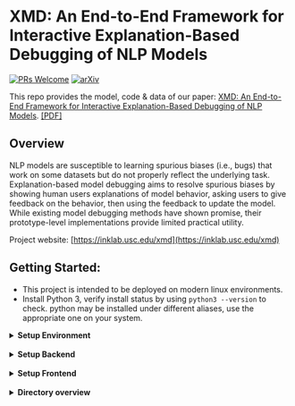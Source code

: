 # XMD: An End-to-End Framework for Interactive Explanation-Based Debugging of NLP Models
[![PRs Welcome](https://img.shields.io/badge/PRs-welcome-green.svg?style=flat-square)](http://makeapullrequest.com)
[![arXiv](https://img.shields.io/badge/arXiv-2210.16978-b31b1b.svg)](https://arxiv.org/abs/2210.16978)

This repo provides the model, code & data of our paper: [XMD: An End-to-End Framework for Interactive Explanation-Based Debugging of NLP Models](https://arxiv.org/abs/2210.16978).
[[PDF]](https://arxiv.org/pdf/2210.16978.pdf)

## Overview

NLP models are susceptible to learning spurious biases (i.e., bugs) that work on some datasets but do not properly reflect the underlying task. Explanation-based model debugging aims to resolve spurious biases by showing human users explanations of model behavior, asking users to give feedback on the behavior, then using the feedback to update the model. While existing model debugging methods have shown promise, their prototype-level implementations provide limited practical utility.

Project website: [https://inklab.usc.edu/xmd](https://inklab.usc.edu/xmd)

## Getting Started:

- This project is intended to be deployed on modern linux environments.
- Install Python 3, verify install status by using `python3 --version` to check. python may be installed under different aliases, use the appropriate one on your system.

<details>
<summary><b>Setup Environment</b></summary>
<p>

1. Create a virtual environment using:
    - anaconda: 
        1. `conda create -n xmd python=3.8`
    - virtualenv:
        1. `python3 -m pip install virtualenv`
        2. `python3 -m venv xmd`

2. Activate your environment:
    - anaconda: `conda activate hilt-demo`
    - virtualenv: `source hilt-demo/bin/activate`
    
5. Install prerequisites:
    - `pip install -r requirements.txt`
    - Note that requirements.txt may contain package version not compatible with your installation. Please adjust accordingly.
</p>
</details>

<br/>

<details>
<summary><b>Setup Backend</b></summary>
<p>

1. Setup PostgreSQL
   1. [Follow postgres's instruction to install postgres 12 on your local system](https://www.postgresql.org/download/)
   2. Make sure postgres is started and enabled by `sudo systemctl start postgresql-12` and `sudo systemctl enable postgresql-12`
   3. Verify postgres status by running `sudo systemctl status postgresql-12`
   4. Create a postgrees user by running `sudo -u postgres createuser hilt-user`
   5. Modify `/var/lib/pgsql/12/data/pg_hba.conf` so that the identification method use md5. [See here in detail](https://stackoverflow.com/questions/50085286/postgresql-fatal-ident-authentication-failed-for-user) You can use any text editor you want. I would recommend `micro` or `nano`. As a backup,`vi` should be installed by default on any modern linux systems.
   6. Open `annotation_backend/create_empty_db.sql`, you will need to execute these sql commands as the postgres user. This can be done by:
       1. `cat annotation_backend/create_empty_db.sql` to print the command to the current console.
       2. `sudo -u postgres psql` to switch to postgres user and enter the postgres environment. If prompt for password, enter one you configured during the setup process. Try 123.
       3. Copy and paste commands in `annotation_backend/create_empty_db.sql` into the command window to execute these sql commands to initialize and configure the database.
       4. Exit postgres environment  by typing `\q`

2. Setup Django   
   1. Use `python3 annotation_backend/manage.py migrate` to setup postgres database for access
   2. Use `python annotation_backend/manage.py createsuperuser` to setup django super user for website login
    
3. Start the backend by using `python annotation_backend/manage.py runserver 0.0.0.0:8000` Note 8000 here is hard coded in, you need to move other services that may be running on 8000 before hand.
4. After verifying that the backend can be access via a web browser and can be accessed normally, it is recommended to use systemd or tmux to start a headless instance to allow server to serve after logout of current instance.
5. It is recommended to use `chmod` and `chown` to set appropriate  permissions for the database and source code files. Note that postgresql db need to be accessed as the postgres user.
    
(Old) Follow Django annotation backend installation instructions [here](annotation_backend/README.md)

</p>
</details>
<br/>
<details>
<summary><b>Setup Frontend</b></summary>
<p>
    
- Follow Vue.js frontend installation instructions [here](frontend/README.md)

</p>
</details>
<br/>

<details>
<summary><b>Directory overview</b></summary>
<p>

- `annotation_backend/`
    - `annotation_backend/` - django application
    - `hilt_annotation/` - django application
    - `sample_data/` - sample datasets for testing
- `frontend/` - Vue.js frontend project directory

</p>
</details>
<br/>
